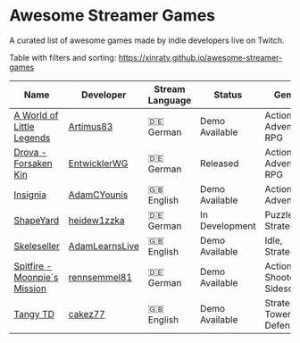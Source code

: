 # Awesome Streamer Games

A curated list of awesome games made by indie developers live on Twitch.

Table with filters and sorting: https://xinratv.github.io/awesome-streamer-games

<!-- TABLE BEGIN -->
| Name | Developer | Stream Language | Status | Genres |
| ---- | --------- | --------------- | ------ | ------ |
| [A World of Little Legends](https://store.steampowered.com/app/1476680/A_World_of_Little_Legends/) | [Artimus83](https://www.twitch.tv/artimus83) | 🇩🇪 German | Demo Available | Action, Adventure, RPG |
| [Drova - Forsaken Kin](https://store.steampowered.com/app/1585180/Drova__Forsaken_Kin/) | [EntwicklerWG](https://www.twitch.tv/entwicklerwg) | 🇩🇪 German | Released  | Action, Adventure, RPG |
| [Insignia](https://uppon-hill.itch.io/insignia) | [AdamCYounis](https://www.twitch.tv/adamcyounis) | 🇬🇧 English | Demo Available | Action, Adventure
| [ShapeYard](https://heidew1zzka.itch.io/shapeyard) | [heidew1zzka](https://www.twitch.tv/heidew1zzka) | 🇩🇪 German | In Development | Puzzle, Strategy |
| [Skeleseller](https://store.steampowered.com/app/3226210/Skeleseller/) | [AdamLearnsLive](https://www.twitch.tv/adamlearnslive) | 🇬🇧 English | Demo Available | Idle, Strategy |
| [Spitfire - Moonpie´s Mission](https://store.steampowered.com/app/3339350/Spitfire__Moonpies_Mission/) | [rennsemmel81](https://www.twitch.tv/rennsemmel81) | 🇩🇪 German | Demo Available | Action, Rail Shooter, Sidescroller |
| [Tangy TD](https://store.steampowered.com/app/2245620/Tangy_TD/) | [cakez77](https://www.twitch.tv/cakez77) | 🇬🇧 English | Demo Available | Strategy, Tower Defense |
<!-- TABLE END -->

